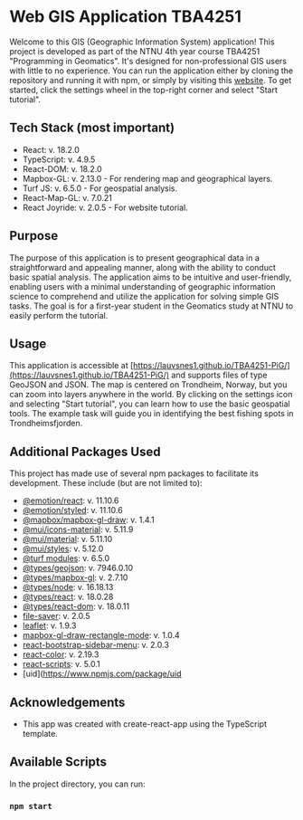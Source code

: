 # Web GIS Application TBA4251

Welcome to this GIS (Geographic Information System) application! This project is developed as part of the NTNU 4th year course TBA4251 "Programming in Geomatics". It's designed for non-professional GIS users with little to no experience. You can run the application either by cloning the repository and running it with npm, or simply by visiting this [website](https://lauvsnes1.github.io/TBA4251-PiG/). To get started, click the settings wheel in the top-right corner and select "Start tutorial".

## Tech Stack (most important)
* React: v. 18.2.0
* TypeScript: v. 4.9.5
* React-DOM: v. 18.2.0
* Mapbox-GL: v. 2.13.0 - For rendering map and geographical layers.
* Turf JS: v. 6.5.0 - For geospatial analysis.
* React-Map-GL: v. 7.0.21
* React Joyride: v. 2.0.5 - For website tutorial.

## Purpose
The purpose of this application is to present geographical data in a straightforward and appealing manner, along with the ability to conduct basic spatial analysis. The application aims to be intuitive and user-friendly, enabling users with a minimal understanding of geographic information science to comprehend and utilize the application for solving simple GIS tasks. The goal is for a first-year student in the Geomatics study at NTNU to easily perform the tutorial. 

## Usage
This application is accessible at [https://lauvsnes1.github.io/TBA4251-PiG/](https://lauvsnes1.github.io/TBA4251-PiG/) and supports files of type GeoJSON and JSON. The map is centered on Trondheim, Norway, but you can zoom into layers anywhere in the world. By clicking on the settings icon and selecting "Start tutorial", you can learn how to use the basic geospatial tools. The example task will guide you in identifying the best fishing spots in Trondheimsfjorden. 
## Additional Packages Used
This project has made use of several npm packages to facilitate its development. These include (but are not limited to):

* [@emotion/react](https://www.npmjs.com/package/@emotion/react): v. 11.10.6
* [@emotion/styled](https://www.npmjs.com/package/@emotion/styled): v. 11.10.6
* [@mapbox/mapbox-gl-draw](https://www.npmjs.com/package/@mapbox/mapbox-gl-draw): v. 1.4.1
* [@mui/icons-material](https://www.npmjs.com/package/@mui/icons-material): v. 5.11.9
* [@mui/material](https://www.npmjs.com/package/@mui/material): v. 5.11.10
* [@mui/styles](https://www.npmjs.com/package/@mui/styles): v. 5.12.0
* [@turf modules](https://www.npmjs.com/package/@turf/turf): v. 6.5.0
* [@types/geojson](https://www.npmjs.com/package/@types/geojson): v. 7946.0.10
* [@types/mapbox-gl](https://www.npmjs.com/package/@types/mapbox-gl): v. 2.7.10
* [@types/node](https://www.npmjs.com/package/@types/node): v. 16.18.13
* [@types/react](https://www.npmjs.com/package/@types/react): v. 18.0.28
* [@types/react-dom](https://www.npmjs.com/package/@types/react-dom): v. 18.0.11
* [file-saver](https://www.npmjs.com/package/file-saver): v. 2.0.5
* [leaflet](https://www.npmjs.com/package/leaflet): v. 1.9.3
* [mapbox-gl-draw-rectangle-mode](https://www.npmjs.com/package/mapbox-gl-draw-rectangle-mode): v. 1.0.4
* [react-bootstrap-sidebar-menu](https://www.npmjs.com/package/react-bootstrap-sidebar-menu): v. 2.0.3
* [react-color](https://www.npmjs.com/package/react-color): v. 2.19.3
* [react-scripts](https://www.npmjs.com/package/react-scripts): v. 5.0.1
* [uid](https://www.npmjs.com/package/uid


## Acknowledgements
* This app was created with create-react-app using the TypeScript template.



## Available Scripts

In the project directory, you can run:

### `npm start`



